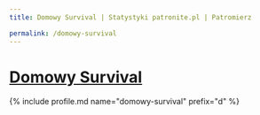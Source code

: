 ```yaml
---
title: Domowy Survival | Statystyki patronite.pl | Patromierz

permalink: /domowy-survival
---
```


# [Domowy Survival](https://patronite.pl/domowy-survival)

{% include profile.md name="domowy-survival" prefix="d" %}
